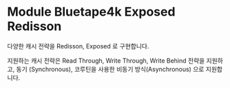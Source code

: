 # Module Bluetape4k Exposed Redisson

다양한 캐시 전략을 Redisson, Exposed 로 구현합니다.

지원하는 캐시 전략은 Read Through, Write Through, Write Behind 전략을 지원하고, 동기 (Synchronous), 코루틴을 사용한 비동기 방식(Asynchronous) 으로 지원합니다.
